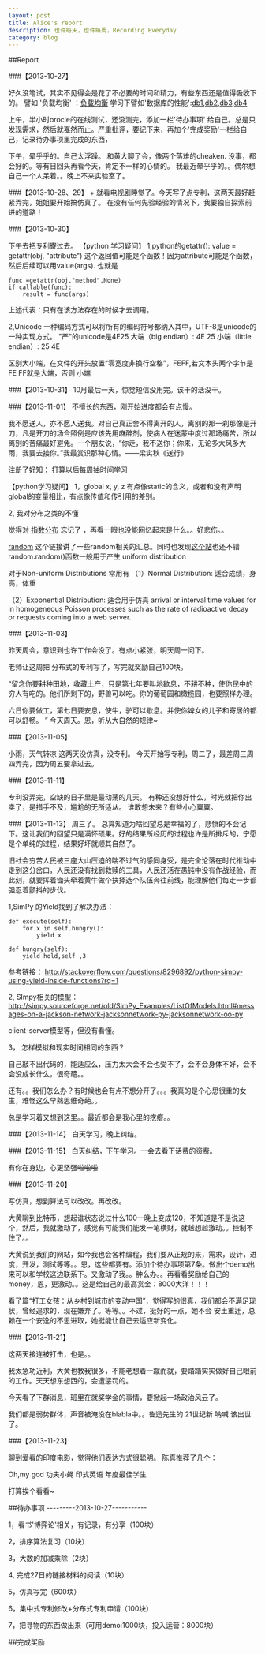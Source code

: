 ```yaml
---
layout: post
title: Alice's report
description: 也许每天，也许每周，Recording Everyday
category: blog
---
```


##Report

###【2013-10-27】

好久没笔试，其实不见得会是花了不必要的时间和精力，有些东西还是值得吸收下的。
譬如 '负载均衡' ：[负载均衡][]
学习下譬如'数据库的性能':[db1][],[db2][],[db3][],[db4][]

上午，半小时orocle的在线测试，还没测完，添加一栏'待办事项' 给自己。总是只发现需求，然后就戛然而止。严重批评，要记下来，再加个'完成奖励'一栏给自己，记录待办事项里完成的东西，

下午，晕乎乎的。自己太浮躁。
和黄大聊了会，像两个落难的cheaken.
没事，都会好的。等有日回头再看今天，肯定不一样的心情的。
我最近晕乎乎的。。偶尔想自己一个人呆着。。晚上不来实验室了。

###【2013-10-28、29】
+
就看电视剧睡觉了。今天写了点专利，这两天最好赶紧弄完，姐姐要开始搞仿真了。
在没有任何先验经验的情况下，我要独自探索前进的道路！

###【2013-10-30】

下午去把专利寄过去。
【python 学习疑问】
1,python的getattr(): 
value = getattr(obj, "attribute") 这个返回值可能是个函数！因为attribute可能是个函数，然后后续可以用value(args).
也就是

	func =getattr(obj,"method",None)
	if callable(func):
		result = func(args)

上述代表：只有在该方法存在的时候才去调用。

2,Unicode 一种编码方式可以将所有的编码符号都纳入其中，UTF-8是unicode的一种实现方式。
"严"的unicode是4E25
大端（big endian）: 4E  25
小端（little endian）: 25  4E

区别大小端，在文件的开头放置“零宽度非换行空格”，FEFF,若文本头两个字节是 FE FF就是大端，否则 小端

###【2013-10-31】
10月最后一天，惊觉短信没用完。该干的活没干。


###【2013-11-01】
不擅长的东西，刚开始进度都会有点慢。

我不愿送人，亦不愿人送我。对自己真正舍不得离开的人，离别的那一刹那像是开刀，凡是开刀的场合照例是应该先用麻醉剂，使病人在迷蒙中度过那场痛苦，所以离别的苦痛最好避免。一个朋友说，“你走，我不送你；你来，无论多大风多大雨，我要去接你。”我最赏识那种心情。——梁实秋《送行》

注册了[好知][]：
打算以后每周抽时间学习


【python学习疑问】
1，global x, y, z
有点像static的含义，或者和没有声明global的变量相比，有点像传值和传引用的差别。

2, 我对分布之类的不懂

觉得对 [指数分布][] 忘记了 ，再看一眼也没能回忆起来是什么。。好悲伤。。

[random][] 这个链接讲了一些random相关的汇总。同时也发现[这个站][]也还不错
random.random()函数一般用于产生 uniform distribution


对于Non-uniform Distributions 常用有
（1）Normal Distribution: 适合成绩，身高，体重

（2）Exponential Distribution: 适合用于仿真 arrival or interval time values for in homogeneous Poisson
processes such as the rate of radioactive decay or requests coming into a web server.

###【2013-11-03】

昨天周会，意识到也许工作会没了。有点小紧张，明天周一问下。

老师让这周把 分布式的专利写了，写完就奖励自己100块。




“留念你要耕种田地，收藏土产，只是第七年要叫地歇息，不耕不种，使你民中的穷人有吃的。他们所剩下的，野兽可以吃。你的葡萄园和橄榄园，也要照样办理。

六日你要做工，第七日要安息，使牛，驴可以歇息。并使你婢女的儿子和寄居的都可以舒畅。
”
今天周天。恩，听从大自然的规律~

###【2013-11-05】

小雨，天气转凉
这两天没仿真，没专利。
今天开始写专利，周二了，最差周三周四弄完，因为周五要拿过去。


###【2013-11-11】

专利没弄完，空缺的日子里是最动荡的几天。
有种还没想好什么，时光就把你出卖了，是措手不及，尴尬的无所适从。
谁敢想未来？有些小心翼翼。



###【2013-11-13】
周三了。
总算知道为啥回望总是幸福的了，悲愤的不会记下。这让我们的回望只是满怀硕果。好的结果所经历的过程也许是所排斥的，宁愿是个单纯的过程，结果好坏就顺其自然了。

旧社会穷苦人民被三座大山压迫的喘不过气的感同身受，是完全沦落在时代推动中走到这分岔口，人民还没有找到救赎的工具，人民还活在愚钝中没有作战经验，而此刻，就要挥着锄头牵着黄牛做个抉择选个队伍奔往前线，能理解他们每走一步都强忍着颤抖的步伐。


1,SimPy 的Yield找到了解决办法：

	def execute(self):
		for x in self.hungry():
			yield x

	def hungry(self):
		yield hold,self ,3

参考链接： 
http://stackoverflow.com/questions/8296892/python-simpy-using-yield-inside-functions?rq=1


2, SImpy相关的模型：
http://simpy.sourceforge.net/old/SimPy_Examples/ListOfModels.html#messages-on-a-jackson-network-jacksonnetwork-py-jacksonnetwork-oo-py

client-server模型等，但没有看懂。

3， 怎样模拟和现实时间相同的东西？


自己敲不出代码的，能适应么，压力太大会不会也受不了，会不会身体不好，会不会没成长什么，很奇葩。。

还有。。我们怎么办？有时候也会有点不想分开了。。。我真的是个心思很重的女生，难怪这么早熟思维奇葩。。

总是学习着又想到这里。。最近都会是我心里的疙瘩。。



###【2013-11-14】
白天学习，晚上纠结。

###【2013-11-15】
白天纠结，下午学习。一会去看下话费的资费。

有你在身边，心更坚强~~啦啦啦~~


###【2013-11-20】

写仿真，想到算法可以改改。再改改。

大黄聊到比特币，想起谁状态说过什么100一晚上变成120，不知道是不是说这个，然后，我就激动了，感觉有可能我们能发一笔横财，就越想越激动。。控制不住了。。

大黄说到我们的网站，如今我也会各种编程，我们要从正规的来，需求，设计，进度，开发，测试等等。。恩，这些都要有。添加个待办事项第7条。做出个demo出来可以和学校这边联系下。又激动了我。。肿么办。。再看看奖励给自己的money，恩，更激动。。这是给自己的最高赏金：8000大洋！！！


看了篇“打工女孩：从乡村到城市的变动中国”，觉得写的很真，我们都会不满足现状，曾经追求的，现在嫌弃了。等等。。不过，挺好的一点，她不会 安土重迁，总赖在一个安逸的不思进取，她挺能让自己去适应新变化。


###【2013-11-21】

这两天接连被打击，也是。。

我太急功近利，大黄也教我很多，不能老想着一蹴而就，要踏踏实实做好自己眼前的工作。天天想东想西的，会遭惩罚的。

今天看了下群消息，班里在就奖学金的事情，要掀起一场政治风云了。

我们都是弱势群体，声音被淹没在blabla中。。鲁迅先生的 21世纪新 呐喊 该出世了。



###【2013-11-23】

聊到爱看的印度电影，觉得他们表达方式很聪明。
陈真推荐了几个：

 Oh,my god
 功夫小蝇
 印式英语
 年度最佳学生

 打算挨个看看~

 

##待办事项
---------2013-10-27-----------

1，看书'博弈论'相关，有记录，有分享（100块）

2，排序算法复习（10块）

3，大数的加减乘除（2块）

4, 完成27日的链接材料的阅读（10块）

5，仿真写完（600块）

6，集中式专利修改+分布式专利申请（100块）

7，把寻物的东西做出来（可用demo:1000块，投入运营：8000块）

##完成奖励

[负载均衡]:http://hi.baidu.com/aking_roc/item/3f62cb0f57b49736a3332a9e
[db1]: http://blog.csdn.net/chyliu/article/details/1870553
[db2]: http://database.51cto.com/art/200708/53458.htm
[db3]: http://blog.sina.com.cn/s/blog_5ec651430101ag8x.html
[db4]: http://www.cnblogs.com/wlb/archive/2010/03/14/1685361.html
[random]: http://pymotw.com/2/random/
[好知]: http://www.howzhi.com/me/
[这个站]: http://doughellmann.com/
[指数分布]: http://zh.wikipedia.org/wiki/%E6%8C%87%E6%95%B0%E5%88%86%E5%B8%83

